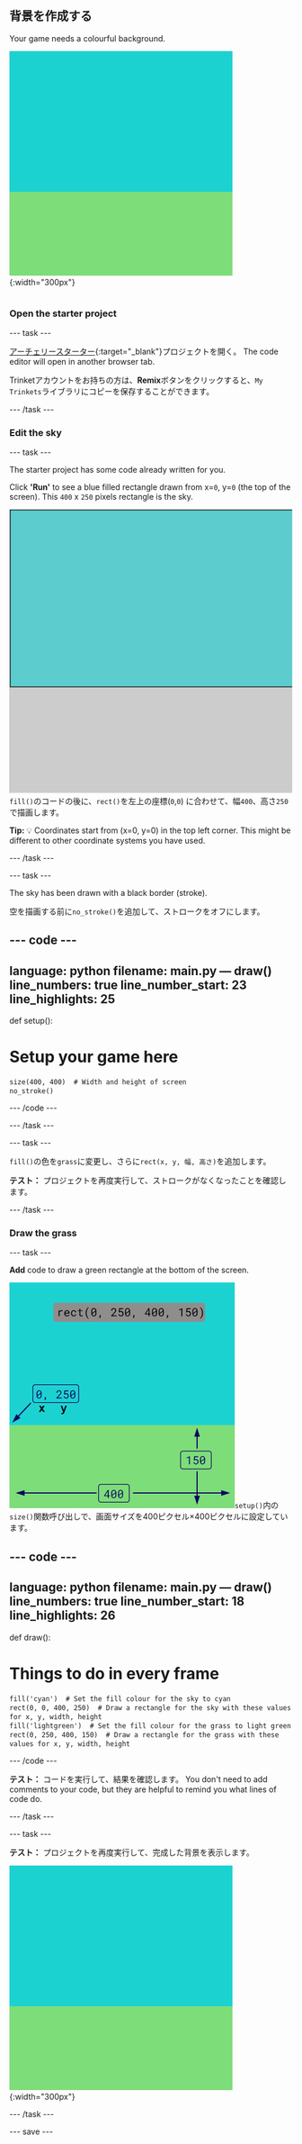 ## 背景を作成する

<div style="display: flex; flex-wrap: wrap">
<div style="flex-basis: 200px; flex-grow: 1; margin-right: 15px;">
Your game needs a colourful background.
</div>
<div>

![草色の長方形の上に空色の長方形がある出力領域で、背景を作成する。](images/background.png){:width="300px"}

</div>
</div>

### Open the starter project

--- task ---

[アーチェリースターター](https://trinket.io/python/cbf88a8458){:target="_blank"}プロジェクトを開く。 The code editor will open in another browser tab.

Trinketアカウントをお持ちの方は、**Remix**ボタンをクリックすると、`My Trinkets`ライブラリにコピーを保存することができます。

--- /task ---

### Edit the sky

--- task ---

The starter project has some code already written for you.

Click **'Run'** to see a blue filled rectangle drawn from x=`0`, y=`0` (the top of the screen). This `400` x `250` pixels rectangle is the sky.

![灰色の長方形の上に、周囲に黒い境界線がある青い長方形。 The top left corner of the canvas is marked as x=0, y=0 this is the origin of the rectangle. The width is highlighted as 400 and the height as 250. The code rect(0, 0, 400, 250) is shown.](images/sky_stroke.png)`fill()`のコードの後に、`rect()`を左上の座標(`0`,`0`) に合わせて、幅`400`、高さ`250`で描画します。

**Tip:** 💡 Coordinates start from (x=0, y=0) in the top left corner. This might be different to other coordinate systems you have used.

--- /task ---

--- task ---

The sky has been drawn with a black border (stroke).

空を描画する前に`no_stroke()`を追加して、ストロークをオフにします。

--- code ---
---
language: python filename: main.py — draw() line_numbers: true line_number_start: 23
line_highlights: 25
---
def setup():
# Setup your game here

    size(400, 400)  # Width and height of screen
    no_stroke()

--- /code ---

--- /task ---

--- task ---

`fill()`の色を`grass`に変更し、さらに`rect(x, y, 幅, 高さ)`を追加します。

**テスト：** プロジェクトを再度実行して、ストロークがなくなったことを確認します。

--- /task ---

### Draw the grass

--- task ---

**Add** code to draw a green rectangle at the bottom of the screen.

![The output area with a sky-coloured rectangle above a grass-coloured rectangle to create the background. The top left corner of the rectangle is marked as x=0, y=250 this is the origin of the rectangle. The width is highlighted as 400 and the height as 150. The code rect(0, 250, 400, 150) is shown.](images/green-grass.png)`setup()`内の`size()`関数呼び出しで、画面サイズを400ピクセル×400ピクセルに設定しています。

--- code ---
---
language: python filename: main.py — draw() line_numbers: true line_number_start: 18
line_highlights: 26
---
def draw():
# Things to do in every frame

    fill('cyan')  # Set the fill colour for the sky to cyan
    rect(0, 0, 400, 250)  # Draw a rectangle for the sky with these values for x, y, width, height
    fill('lightgreen')  # Set the fill colour for the grass to light green
    rect(0, 250, 400, 150)  # Draw a rectangle for the grass with these values for x, y, width, height

--- /code ---

**テスト：** コードを実行して、結果を確認します。 You don't need to add comments to your code, but they are helpful to remind you what lines of code do.

--- /task ---

--- task ---

**テスト：** プロジェクトを再度実行して、完成した背景を表示します。

![The output area with a sky-coloured rectangle above a grass-coloured rectangle to create the background.](images/background.png){:width="300px"}

--- /task ---

--- save ---
